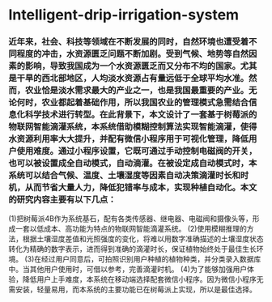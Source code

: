 # Intelligent-drip-irrigation-system
### 近年来，社会、科技等领域在不断发展的同时，自然环境也遭受着不同程度的冲击，水资源匮乏问题不断加剧。受到气候、地势等自然因素的影响，导致我国成为一个水资源匮乏而又分布不均的国家。尤其是干旱的西北部地区，人均淡水资源占有量远低于全球平均水准。然而，农业恰是淡水需求最大的产业之一，也是我国最重要的产业。无论何时，农业都起着基础作用，所以我国农业的管理模式急需结合信息化科学技术进行转型。在此背景下，本文设计了一套基于树莓派的物联网智能滴灌系统，本系统借助模糊控制算法实现智能滴灌，使得水资源利用率大大提升，并配有微信小程序用于可视化管理，降低用户使用难度。通过小程序设置，它既可通过手动控制电磁阀的开关，也可以被设置成全自动模式，自动滴灌。在被设定成自动模式时，本系统可以结合气候、温度、土壤湿度等因素自动决策滴灌时长和时机，从而节省大量人力，降低犯错率与成本，实现种植自动化。本文的研究内容主要有以下几点：
(1)把树莓派4B作为系统基石，配有各类传感器、继电器、电磁阀和摄像头等，形成一套以低成本、高功能为特点的物联网智能滴灌系统。
(2)使用模糊推理的方法，根据土壤湿度差值和光照强度的变化，将难以用数字准确描述的土壤湿度状态转化为精确的数字表示，进而得到准确的滴灌时长，保证植物始终处于最佳生长环境。
(3)在经过用户同意后，可拍照识别用户种植的植物种类，并分类录入数据库中。当其他用户使用时，可借以参考，完善滴灌时机。
(4)为了能够加强用户体验，降低用户上手难度，本系统在移动端选择配套微信小程序。因为微信小程序无需安装，轻量易用，而本系统的主要功能已在树莓派上实现，所以是最佳选择。
